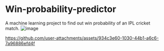 # Win-probability-predictor
A  machine learning project to find  out  win probability of an IPL cricket match.
![image](https://github.com/kalpesh0904/Win-probability-predictor/assets/139581765/0ab8edeb-cbd9-41f8-8cd5-601403ada7bc)


https://github.com/user-attachments/assets/934c3e60-1030-44b1-a6c6-7a96886efd4f

